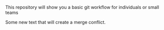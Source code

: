 This repository will show you a basic git workflow for individuals or small teams

Some new text that will create a merge conflict.
